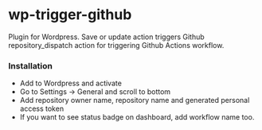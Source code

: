 # wp-trigger-github

Plugin for Wordpress.
Save or update action triggers Github repository_dispatch action for triggering Github Actions workflow.

### Installation

- Add to Wordpress and activate
- Go to Settings -> General and scroll to bottom
- Add repository owner name, repository name and generated personal access token
- If you want to see status badge on dashboard, add workflow name too.

